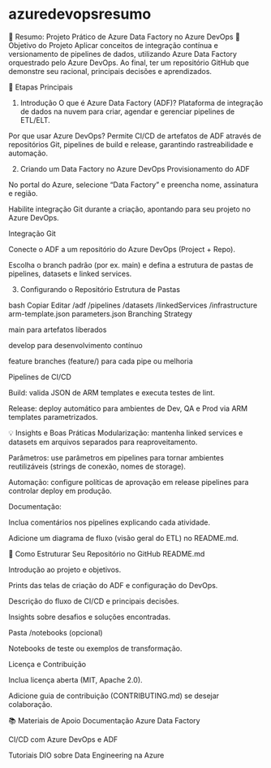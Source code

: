 # azuredevopsresumo
📝 Resumo: Projeto Prático de Azure Data Factory no Azure DevOps
🎯 Objetivo do Projeto
Aplicar conceitos de integração contínua e versionamento de pipelines de dados, utilizando Azure Data Factory orquestrado pelo Azure DevOps. Ao final, ter um repositório GitHub que demonstre seu racional, principais decisões e aprendizados.

🧭 Etapas Principais
1. Introdução
O que é Azure Data Factory (ADF)?
Plataforma de integração de dados na nuvem para criar, agendar e gerenciar pipelines de ETL/ELT.

Por que usar Azure DevOps?
Permite CI/CD de artefatos de ADF através de repositórios Git, pipelines de build e release, garantindo rastreabilidade e automação.

2. Criando um Data Factory no Azure DevOps
Provisionamento do ADF

No portal do Azure, selecione “Data Factory” e preencha nome, assinatura e região.

Habilite integração Git durante a criação, apontando para seu projeto no Azure DevOps.

Integração Git

Conecte o ADF a um repositório do Azure DevOps (Project + Repo).

Escolha o branch padrão (por ex. main) e defina a estrutura de pastas de pipelines, datasets e linked services.

3. Configurando o Repositório
Estrutura de Pastas

bash
Copiar
Editar
/adf
  /pipelines
  /datasets
  /linkedServices
/infrastructure
  arm-template.json
  parameters.json
Branching Strategy

main para artefatos liberados

develop para desenvolvimento contínuo

feature branches (feature/<nome>) para cada pipe ou melhoria

Pipelines de CI/CD

Build: valida JSON de ARM templates e executa testes de lint.

Release: deploy automático para ambientes de Dev, QA e Prod via ARM templates parametrizados.

💡 Insights e Boas Práticas
Modularização: mantenha linked services e datasets em arquivos separados para reaproveitamento.

Parâmetros: use parâmetros em pipelines para tornar ambientes reutilizáveis (strings de conexão, nomes de storage).

Automação: configure políticas de aprovação em release pipelines para controlar deploy em produção.

Documentação:

Inclua comentários nos pipelines explicando cada atividade.

Adicione um diagrama de fluxo (visão geral do ETL) no README.md.

📁 Como Estruturar Seu Repositório no GitHub
README.md

Introdução ao projeto e objetivos.

Prints das telas de criação do ADF e configuração do DevOps.

Descrição do fluxo de CI/CD e principais decisões.

Insights sobre desafios e soluções encontradas.

Pasta /notebooks (opcional)

Notebooks de teste ou exemplos de transformação.

Licença e Contribuição

Inclua licença aberta (MIT, Apache 2.0).

Adicione guia de contribuição (CONTRIBUTING.md) se desejar colaboração.

📚 Materiais de Apoio
Documentação Azure Data Factory

CI/CD com Azure DevOps e ADF

Tutoriais DIO sobre Data Engineering na Azure

